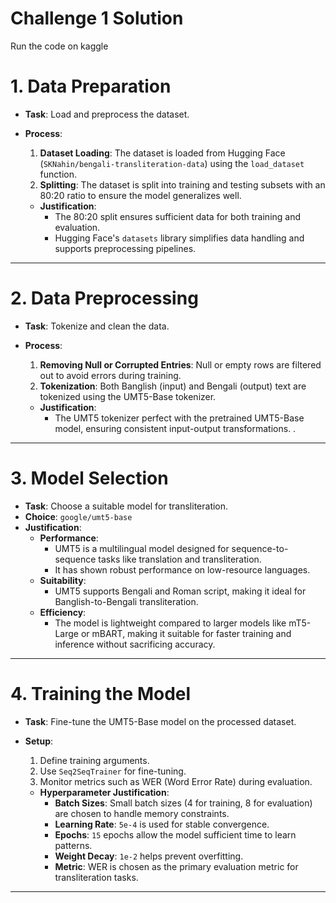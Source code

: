 # Challenge 1 Solution

Run the code on kaggle

# **1. Data Preparation**
- **Task**: Load and preprocess the dataset.
- **Process**:
  1. **Dataset Loading**: The dataset is loaded from Hugging Face (`SKNahin/bengali-transliteration-data`) using the `load_dataset` function.
  2. **Splitting**: The dataset is split into training and testing subsets with an 80:20 ratio to ensure the model generalizes well.


  - **Justification**:
    - The 80:20 split ensures sufficient data for both training and evaluation.
    - Hugging Face's `datasets` library simplifies data handling and supports preprocessing pipelines.

---



# **2. Data Preprocessing**
- **Task**: Tokenize and clean the data.
- **Process**:
  1. **Removing Null or Corrupted Entries**: Null or empty rows are filtered out to avoid errors during training.
  2. **Tokenization**: Both Banglish (input) and Bengali (output) text are tokenized using the UMT5-Base tokenizer.

  

  - **Justification**:
    - The UMT5 tokenizer perfect with the pretrained UMT5-Base model, ensuring consistent input-output transformations.
    .

---


# **3. Model Selection**
- **Task**: Choose a suitable model for transliteration.
- **Choice**: `google/umt5-base`
- **Justification**:
  - **Performance**:
    - UMT5 is a multilingual model designed for sequence-to-sequence tasks like translation and transliteration.
    - It has shown robust performance on low-resource languages.
  - **Suitability**:
    - UMT5 supports Bengali and Roman script, making it ideal for Banglish-to-Bengali transliteration.
  - **Efficiency**:
    - The model is lightweight compared to larger models like mT5-Large or mBART, making it suitable for faster training and inference without sacrificing accuracy.

---


# **4. Training the Model**
- **Task**: Fine-tune the UMT5-Base model on the processed dataset.
- **Setup**:
  1. Define training arguments.
  2. Use `Seq2SeqTrainer` for fine-tuning.
  3. Monitor metrics such as WER (Word Error Rate) during evaluation.


  - **Hyperparameter Justification**:
    - **Batch Sizes**: Small batch sizes (4 for training, 8 for evaluation) are chosen to handle memory constraints.
    - **Learning Rate**: `5e-4` is used for stable convergence.
    - **Epochs**: `15` epochs allow the model sufficient time to learn patterns.
    - **Weight Decay**: `1e-2` helps prevent overfitting.
    - **Metric**: WER is chosen as the primary evaluation metric for transliteration tasks.

---

